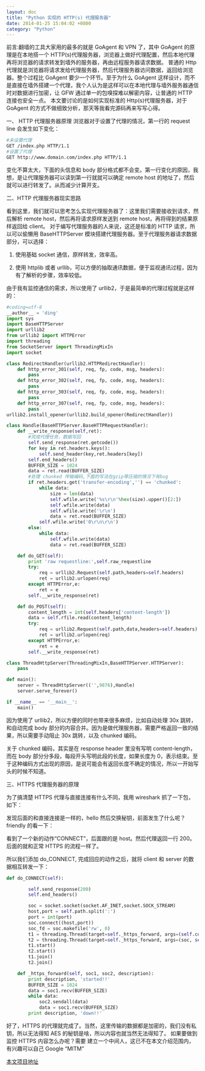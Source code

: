 ```yaml
---
layout: doc
title: "Python 实现的 HTTP(s) 代理服务器"
date: 2014-01-25 15:04:02 +0800
category: "Python"
---
```


前言:翻墙的工具大家用的最多的就是 GoAgent 和 VPN 了，其中 GoAgent 的原理是在本地搭一个 HTTP(s)代理服务器，浏览器上做好代理配置，然后本地代理再将浏览器的请求转发到墙外的服务器，再由远程服务器请求数据。
普通的 Http 代理就是浏览器将请求发给代理服务器，然后代理服务器访问数据，返回给浏览器。整个过程比 GoAgent 要少一个环节。至于为什么 GoAgent 这样设计，而不是直接在墙外搭建一个代理，我个人认为是这样可以在本地代理与墙外服务器通信时对数据进行加密，让 GFW 通过单一的包嗅探难以解密内容，让普通的 HTTP 连接也安全一点。
本文要讨论的是如何实现标准的 Http(s)代理服务器，对于 GoAgent 的方式不做细致分析，那天等我看完源码再来写写心得。

一、 HTTP 代理服务器原理
浏览器对于设置了代理的情况，第一行的 request line 会发生如下变化：

```bash
#未设置代理
GET /index.php HTTP/1.1
#设置了代理
GET http://www.domain.com/index.php HTTP/1.1
```

变化不算太大，下面的头信息和 body 部分格式都不会变。第一行变化的原因，我想，是让代理服务器可以读到第一行就就可以确定 remote host 的地址了，然后就可以进行转发了。从而减少计算开支。

二、HTTP 代理服务器现实思路

看到这里，我们就可以思考怎么实现代理服务器了：这里我们需要接收到请求，然后解析 remote host，然后再将请求原样发送到 remote host，再将得到的结果原样返回给 client。
对于编写代理服务器的人来说，这还是标准的 HTTP 请求，所以可以偷懒用 BaseHTTPServer 模块搭建代理服务器。至于代理服务器请求数据部分，可以选择：

1. 使用基础 socket 通信，原样转发，效率高。

2. 使用 httplib 或者 urllib，可以方便的抽取通讯数据，便于监视通讯过程，因为有了解析的步骤，效率较低。

由于我有监控通信的需求，所以使用了 urllib2，于是最简单的代理过程就是这样的：

```python
#coding=utf-8
__author__ = 'ding'
import sys
import BaseHTTPServer
import urllib2
from urllib2 import HTTPError
import threading
from SocketServer import ThreadingMixIn
import socket

class RedirectHandler(urllib2.HTTPRedirectHandler):
    def http_error_301(self, req, fp, code, msg, headers):
        pass
    def http_error_302(self, req, fp, code, msg, headers):
        pass
    def http_error_303(self, req, fp, code, msg, headers):
        pass
    def http_error_307(self, req, fp, code, msg, headers):
        pass
urllib2.install_opener(urllib2.build_opener(RedirectHandler))

class Handle(BaseHTTPServer.BaseHTTPRequestHandler):
    def __write_response(self,ret):
        #完成代理任务，数据写回
        self.send_response(ret.getcode())
        for key in ret.headers.keys():
            self.send_header(key,ret.headers[key])
        self.end_headers()
        BUFFER_SIZE = 1024
        data = ret.read(BUFFER_SIZE)
        #处理 chunked 传输编码,下面的写法在gzip等压缩的情况下有bug
        if ret.headers.get('transfer-encoding','') == 'chunked':
            while data:
                size = len(data)
                self.wfile.write('%s\r\n'%hex(size).upper()[2:])
                self.wfile.write(data)
                self.wfile.write('\r\n')
                data = ret.read(BUFFER_SIZE)
            self.wfile.write('0\r\n\r\n')
        else:
            while data:
                self.wfile.write(data)
                data = ret.read(BUFFER_SIZE)

    def do_GET(self):
        print 'raw requestline:',self.raw_requestline
        try:
            req = urllib2.Request(self.path,headers=self.headers)
            ret = urllib2.urlopen(req)
        except HTTPError,e:
            ret = e
        self.__write_response(ret)

    def do_POST(self):
        content_length = int(self.headers['content-length'])
        data = self.rfile.read(content_length)
        try:
            req = urllib2.Request(self.path,data,headers=self.headers)
            ret = urllib2.urlopen(req)
        except HTTPError,e:
            ret = e
        self.__write_response(ret)

class ThreadHttpServer(ThreadingMixIn,BaseHTTPServer.HTTPServer):
    pass

def main():
    server = ThreadHttpServer(('',9876),Handle)
    server.serve_forever()

if __name__ == '__main__':
    main()
```

因为使用了 urllib2，所以方便的同时也带来很多麻烦，比如自动处理 30x 跳转，和自动完成 body 部分的内容合并。因为是做代理服务器，需要严格返回一致的结果，所以需要手动阻止 30x 跳转，以及 chunked 编码。

关于 chunked 编码，其实是在 response header 里没有写明 content-length，而在 body 部分分多段，每段开头写明此段的长度，如果长度为 0，表示结束。至于这种编码方式出现的原因，是说可能会有返回长度不确定的情况，所以一开始写头的时候不知道。

三、HTTPS 代理服务器的原理

为了搞清楚 HTTPS 代理与直接连接有什么不同，我用 wireshark 抓了一下包，如下：

发现后面的和直接连接是一样的，hello 然后交换秘钥，前面发生了什么呢？friendly 的看一下：

看到了一个新的动作“CONNECT”，后面跟的是 host。然后代理返回一行 200。 后面的就和正常 HTTPS 的流程一样了。

所以我们添加 do_CONNECT, 完成回应的动作之后，就将 client 和 server 的数据相互转发一下：

```python
def do_CONNECT(self):

        self.send_response(200)
        self.end_headers()

        soc = socket.socket(socket.AF_INET,socket.SOCK_STREAM)
        host,port = self.path.split(':')
        port = int(port)
        soc.connect((host,port))
        soc_fd = soc.makefile('rw', 0)
        t1 = threading.Thread(target=self._https_forward, args=(self.connection, soc, 'browser -> server'))
        t2 = threading.Thread(target=self._https_forward, args=(soc, self.connection, 'server -> browser'))
        t1.start()
        t2.start()
        t1.join()
        t2.join()

    def _https_forward(self, soc1, soc2, description):
        print description, 'started!!'
        BUFFER_SIZE = 1024
        data = soc1.recv(BUFFER_SIZE)
        while data:
            soc2.sendall(data)
            data = soc1.recv(BUFFER_SIZE)
        print description, 'down!!'
```

好了，HTTPS 的代理就完成了。当然，这里传输的数据都是加密的，我们没有私钥，所以无法得知 AES 的秘钥是啥，所以内容也就当然无法得知了。 如果要做到监控 HTTPS 内容怎么办呢？需要 建立一个中间人，这已不在本文介绍范围内，有兴趣可以自己 Google “MITM”

[本文项目地址](https://github.com/dingyaguang117/PyHttpProxy)
